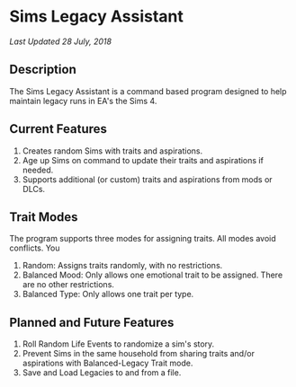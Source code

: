 # Sims Legacy Assistant
*Last Updated 28 July, 2018*<br/>

## Description
The Sims Legacy Assistant is a command based program designed to help maintain legacy runs in EA's the Sims 4.

## Current Features
1. Creates random Sims with traits and aspirations.
2. Age up Sims on command to update their traits and aspirations if needed.
3. Supports additional (or custom) traits and aspirations from mods or DLCs.

## Trait Modes
The program supports three modes for assigning traits. All modes avoid conflicts. You
1. Random: Assigns traits randomly, with no restrictions.
2. Balanced Mood: Only allows one emotional trait to be assigned. There are no other restrictions.
3. Balanced Type: Only allows one trait per type.

## Planned and Future Features
1. Roll Random Life Events to randomize a sim's story.
2. Prevent Sims in the same household from sharing traits and/or aspirations with Balanced-Legacy Trait mode.
3. Save and Load Legacies to and from a file.